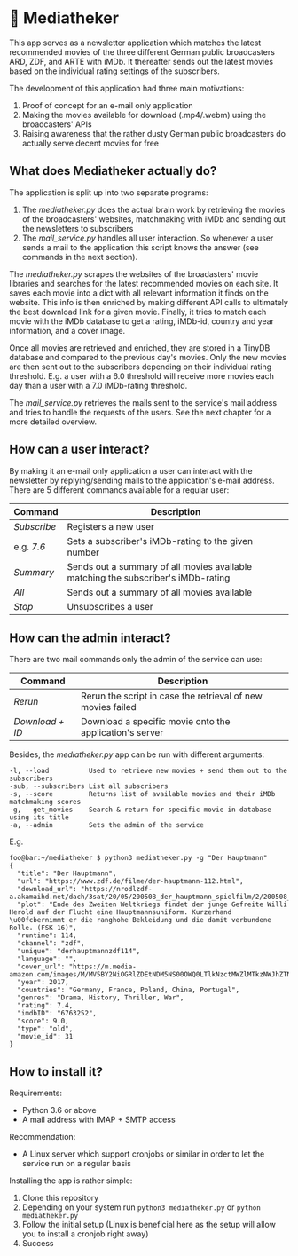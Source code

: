# 🍿 Mediatheker

This app serves as a newsletter application which matches the latest recommended movies of the three different German public broadcasters ARD, ZDF, and ARTE with iMDb. It thereafter sends out the latest movies based on the individual rating settings of the subscribers.

The development of this application had three main motivations:

1. Proof of concept for an e-mail only application
2. Making the movies available for download (.mp4/.webm) using the broadcasters' APIs
2. Raising awareness that the rather dusty German public broadcasters do actually serve decent movies for free


## What does Mediatheker actually do?

The application is split up into two separate programs:

1. The *mediatheker.py* does the actual brain work by retrieving the movies of the broadcasters' websites, matchmaking with iMDb and sending out the newsletters to subscribers
2. The *mail_service.py* handles all user interaction. So whenever a user sends a mail to the application this script knows the answer (see commands in the next section).

The *mediatheker.py* scrapes the websites of the broadasters' movie libraries and searches for the latest recommended movies on each site. It saves each movie into a dict with all relevant information it finds on the website. This info is then enriched by making different API calls to ultimately the best download link for a given movie. Finally, it tries to match each movie with the iMDb database to get a rating, iMDb-id, country and year information, and a cover image.

Once all movies are retrieved and enriched, they are stored in a TinyDB database and compared to the previous day's movies. Only the new movies are then sent out to the subscribers depending on their individual rating threshold. E.g. a user with a 6.0 threshold will receive more movies each day than a user with a 7.0 iMDb-rating threshold.

The *mail_service.py* retrieves the mails sent to the service's mail address and tries to handle the requests of the users. See the next chapter for a more detailed overview.

## How can a user interact?

By making it an e-mail only application a user can interact with the newsletter by replying/sending mails to the application's e-mail address. There are 5 different commands available for a regular user:

| Command | Description |
| ----------- | ----------- |
| *Subscribe* | Registers a new user |
| e.g. *7.6* | Sets a subscriber's iMDb-rating to the given number |
| *Summary* | Sends out a summary of all movies available matching the subscriber's iMDb-rating |
| *All* | Sends out a summary of all movies available |
| *Stop* | Unsubscribes a user |

## How can the admin interact?

There are two mail commands only the admin of the service can use:

| Command | Description |
| ----------- | ----------- |
| *Rerun* | Rerun the script in case the retrieval of new movies failed |
| *Download + ID* | Download a specific movie onto the application's server |


Besides, the *mediatheker.py* app can be run with different arguments:

````
-l, --load          Used to retrieve new movies + send them out to the subscribers
-sub, --subscribers List all subscribers
-s, --score         Returns list of available movies and their iMDb matchmaking scores
-g, --get_movies    Search & return for specific movie in database using its title
-a, --admin         Sets the admin of the service
````

E.g. 
```console
foo@bar:~/mediatheker $ python3 mediatheker.py -g "Der Hauptmann"
{
  "title": "Der Hauptmann",
  "url": "https://www.zdf.de/filme/der-hauptmann-112.html",
  "download_url": "https://nrodlzdf-a.akamaihd.net/dach/3sat/20/05/200508_der_hauptmann_spielfilm/2/200508_der_hauptmann_spielfilm_1496k_p13v13.mp4",
  "plot": "Ende des Zweiten Weltkriegs findet der junge Gefreite Willi Herold auf der Flucht eine Hauptmannsuniform. Kurzerhand \u00fcbernimmt er die ranghohe Bekleidung und die damit verbundene Rolle. (FSK 16)",
  "runtime": 114,
  "channel": "zdf",
  "unique": "derhauptmannzdf114",
  "language": "",
  "cover_url": "https://m.media-amazon.com/images/M/MV5BY2NiOGRlZDEtNDM5NS00OWQ0LTlkNzctMWZlMTkzNWJhZTNhXkEyXkFqcGdeQXVyODg5NTg2NDU@._V1_SY150_CR0,0,101,150_.jpg",
  "year": 2017,
  "countries": "Germany, France, Poland, China, Portugal",
  "genres": "Drama, History, Thriller, War",
  "rating": 7.4,
  "imdbID": "6763252",
  "score": 9.0,
  "type": "old",
  "movie_id": 31
}
```

## How to install it?

Requirements:
- Python 3.6 or above 
- A mail address with IMAP + SMTP access

Recommendation:
- A Linux server which support cronjobs or similar in order to let the service run on a regular basis

Installing the app is rather simple:
1. Clone this repository
2. Depending on your system run `python3 mediatheker.py` or `python mediatheker.py`
3. Follow the initial setup (Linux is beneficial here as the setup will allow you to install a cronjob right away)
4. Success
